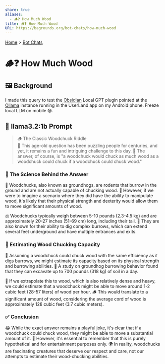 ```yaml
---
share: true
aliases:
  - 🪵❓ How Much Wood
title: 🪵❓ How Much Wood
URL: https://bagrounds.org/bot-chats/how-much-wood
---
```

[Home](../index.md) > [Bot Chats](./index.md)  
# 🪵❓ How Much Wood  
## 🖼️ Background  
I made this query to test the [Obsidian](../software/obsidian.md) Local GPT plugin pointed at the [Ollama](../software/ollama.md) instance running in the UserLand app on my Android phone. Freeze local LLM on mobile 😎.  
  
## 💬 llama3.2:1b Prompt  
> 🪵 The Classic Woodchuck Riddle  
🤔 This age-old question has been puzzling people for centuries, and yet, it remains a fun and intriguing challenge to this day. 🤷 The answer, of course, is "a woodchuck would chuck as much wood as a woodchuck could chuck if a woodchuck could chuck wood."  
  
### 🔬 The Science Behind the Answer  
🦫 Woodchucks, also known as groundhogs, are rodents that burrow in the ground and are not actually capable of chucking wood. 💭 However, if we were to imagine a scenario where they did have the ability to manipulate wood, it's likely that their physical strength and dexterity would allow them to move significant amounts of wood.  
  
⚖️ Woodchucks typically weigh between 5-10 pounds (2.3-4.5 kg) and are approximately 20-27 inches (51-69 cm) long, including their tail. 🚧 They are also known for their ability to dig complex burrows, which can extend several feet underground and have multiple entrances and exits.  
  
### 💪 Estimating Wood Chucking Capacity  
👷 Assuming a woodchuck could chuck wood with the same efficiency as it digs burrows, we might estimate its capacity based on its physical strength and burrowing abilities. 📝 A study on groundhog burrowing behavior found that they can excavate up to 700 pounds (318 kg) of soil in a day.  
  
🌲 If we extrapolate this to wood, which is also relatively dense and heavy, we could estimate that a woodchuck might be able to move around 1-2 cubic feet (28-57 liters) of wood per hour. 🪵 This would translate to a significant amount of wood, considering the average cord of wood is approximately 128 cubic feet (3.7 cubic meters).  
  
### ✅ Conclusion  
😂 While the exact answer remains a playful joke, it's clear that if a woodchuck could chuck wood, they might be able to move a substantial amount of it. 🚫 However, it's essential to remember that this is purely hypothetical and for entertainment purposes only. 🌍 In reality, woodchucks are fascinating creatures that deserve our respect and care, not our attempts to estimate their wood-chucking abilities.